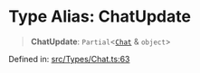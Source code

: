 # Type Alias: ChatUpdate

> **ChatUpdate**: `Partial`\<[`Chat`](Chat.md) & `object`\>

Defined in: [src/Types/Chat.ts:63](https://github.com/Fokusdotid/bail/blob/fcd0cec6f26de1fb545eb2e03fa5c63fbad99d3d/src/Types/Chat.ts#L63)
